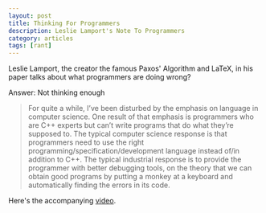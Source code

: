 ```yaml
---
layout: post
title: Thinking For Programmers
description: Leslie Lamport's Note To Programmers
category: articles
tags: [rant]
---
```


Leslie Lamport, the creator the famous Paxos' Algorithm and LaTeX, in his paper talks about what programmers are doing wrong?

Answer: Not thinking enough

<blockquote>
For quite a while, I’ve been disturbed by the emphasis on language in computer science. One result of that emphasis is programmers who are C++ experts but can’t write programs that do what they’re supposed to. The typical computer science response is that programmers need to use the right programming/specification/development language instead of/in addition to C++. The typical industrial response is to provide the programmer with better debugging tools, on the theory that we can obtain good programs by putting a monkey at a keyboard and automatically finding the errors in its code.
</blockquote>

Here's the accompanying [video](http://channel9.msdn.com/Events/Build/2014/3-642).
